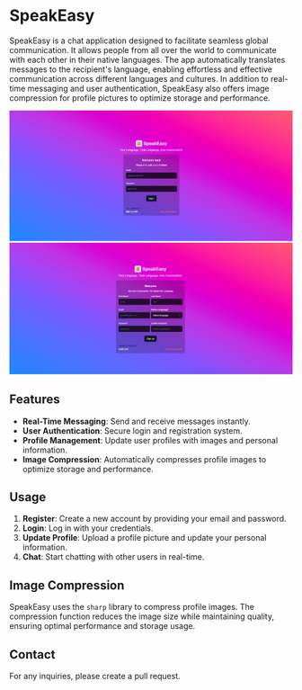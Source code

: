 # SpeakEasy

SpeakEasy is a chat application designed to facilitate seamless global communication. It allows people from all over the world to communicate with each other in their native languages. The app automatically translates messages to the recipient's language, enabling effortless and effective communication across different languages and cultures. In addition to real-time messaging and user authentication, SpeakEasy also offers image compression for profile pictures to optimize storage and performance.

![Login screen](/public/SpeakEasy-1.png 'Preview of login screen')
![Sign up screen](/public/SpeakEasy-2.png 'Preview of sign up screen')

## Features

- **Real-Time Messaging**: Send and receive messages instantly.
- **User Authentication**: Secure login and registration system.
- **Profile Management**: Update user profiles with images and personal information.
- **Image Compression**: Automatically compresses profile images to optimize storage and performance.

## Usage

1. **Register**: Create a new account by providing your email and password.
2. **Login**: Log in with your credentials.
3. **Update Profile**: Upload a profile picture and update your personal information.
4. **Chat**: Start chatting with other users in real-time.

## Image Compression

SpeakEasy uses the `sharp` library to compress profile images. The compression function reduces the image size while maintaining quality, ensuring optimal performance and storage usage.

## Contact

For any inquiries, please create a pull request.
